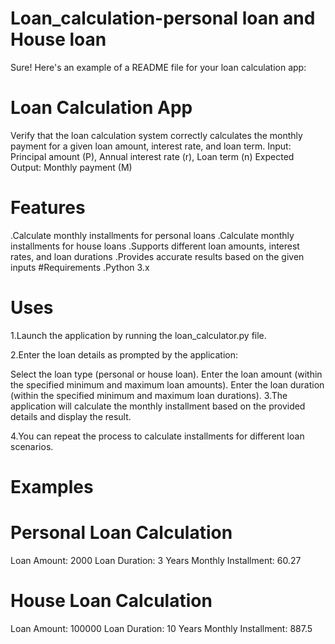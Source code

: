 # Loan_calculation-personal loan and House loan
Sure! Here's an example of a README file for your loan calculation app:
# Loan Calculation App
Verify that the loan calculation system correctly calculates the monthly payment for a given loan amount, interest rate, and loan term.
Input: Principal amount (P), Annual interest rate (r), Loan term (n)
Expected Output: Monthly payment (M)
# Features
.Calculate monthly installments for personal loans
.Calculate monthly installments for house loans
.Supports different loan amounts, interest rates, and loan durations
.Provides accurate results based on the given inputs
#Requirements
.Python 3.x
# Uses
1.Launch the application by running the loan_calculator.py file.

2.Enter the loan details as prompted by the application:

Select the loan type (personal or house loan).
Enter the loan amount (within the specified minimum and maximum loan amounts).
Enter the loan duration (within the specified minimum and maximum loan durations).
3.The application will calculate the monthly installment based on the provided details and display the result.

4.You can repeat the process to calculate installments for different loan scenarios.
# Examples

# Personal Loan Calculation
Loan Amount: 2000
Loan Duration: 3 Years
Monthly Installment: 60.27

# House Loan Calculation
Loan Amount: 100000
Loan Duration: 10 Years
Monthly Installment: 887.5
